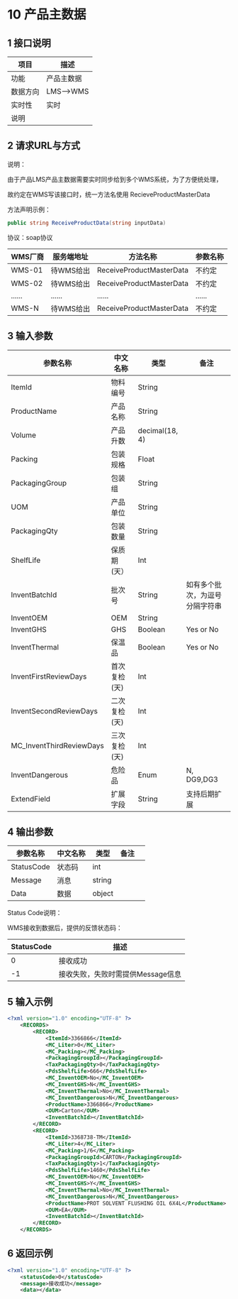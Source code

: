 # 10 产品主数据

## 1 接口说明

| 项目     | 描述       |
| -------- | ---------- |
| 功能     | 产品主数据 |
| 数据方向 | LMS-->WMS  |
| 实时性   | 实时       |
| 说明     |            |

## 2 请求URL与方式

说明：

由于产品LMS产品主数据需要实时同步给到多个WMS系统，为了方便统处理，

故约定在WMS写该接口时，统一方法名使用 RecieveProductMasterData

方法声明示例： 

```C#
public string ReceiveProductData(string inputData)
```

协议：soap协议

| WMS厂商 | 服务端地址 | 方法名称                 | 参数名称 |
| ------- | ---------- | ------------------------ | -------- |
| WMS-01  | 待WMS给出  | ReceiveProductMasterData | 不约定   |
| WMS-02  | 待WMS给出  | ReceiveProductMasterData | 不约定   |
| ......  | ......     | ......                   | ......   |
| WMS-N   | 待WMS给出  | ReceiveProductMasterData | 不约定   |



## 3 输入参数  

| 参数名称                 | 中文名称     | 类型           | 备注                           |
| ------------------------ | ------------ | -------------- | ------------------------------ |
| ItemId                   | 物料编号     | String         |                                |
| ProductName              | 产品名称     | String         |                                |
| Volume                   | 产品升数     | decimal(18, 4) |                                |
| Packing                  | 包装规格     | Float          |                                |
| PackagingGroup           | 包装组       | String         |                                |
| UOM                      | 产品单位     | String         |                                |
| PackagingQty             | 包装数量     | String         |                                |
| ShelfLife                | 保质期(天）  | Int            |                                |
| InventBatchId            | 批次号       | String         | 如有多个批次，为逗号分隔字符串 |
| InventOEM                | OEM          | String         |                                |
| InventGHS                | GHS          | Boolean        | Yes or No                      |
| InventThermal            | 保温品       | Boolean        | Yes or No                      |
| InventFirstReviewDays    | 首次复检(天) | Int            |                                |
| InventSecondReviewDays   | 二次复检(天) | Int            |                                |
| MC_InventThirdReviewDays | 三次复检(天) | Int            |                                |
| InventDangerous          | 危险品       | Enum           | N, DG9,DG3                     |
| ExtendField              | 扩展字段     | String         | 支持后期扩展                   |

## 4 输出参数

| 参数名称   | 中文名称 | 类型   | 备注 |      |
| ---------- | -------- | ------ | ---- | ---- |
| StatusCode | 状态码   | int    |      |      |
| Message    | 消息     | string |      |      |
| Data       | 数据     | object |      |      |

Status Code说明：

WMS接收到数据后，提供的反馈状态码：

| StatusCode | 描述                              |
| :--------- | --------------------------------- |
| 0          | 接收成功                          |
| -1         | 接收失败，失败时需提供Message信息 |

## 5 输入示例

```xml
<?xml version="1.0" encoding="UTF-8" ?>
	<RECORDS>
		<RECORD>
			<ItemId>3366866</ItemId>
			<MC_Liter>0</MC_Liter>
			<MC_Packing></MC_Packing>
			<PackagingGroupId></PackagingGroupId>
			<TaxPackagingQty>0</TaxPackagingQty>
			<PdsShelfLife>666</PdsShelfLife>
			<MC_InventOEM>No</MC_InventOEM>
			<MC_InventGHS>N</MC_InventGHS>
			<MC_InventThermal>No</MC_InventThermal>
			<MC_InventDangerous>N</MC_InventDangerous>
			<ProductName>3366866</ProductName>
			<OUM>Carton</OUM>
			<InventBatchId></InventBatchId>
		</RECORD>
		<RECORD>
			<ItemId>3368738-TM</ItemId>
			<MC_Liter>4</MC_Liter>
			<MC_Packing>1/6</MC_Packing>
			<PackagingGroupId>CARTON</PackagingGroupId>
			<TaxPackagingQty>1</TaxPackagingQty>
			<PdsShelfLife>1460</PdsShelfLife>
			<MC_InventOEM>No</MC_InventOEM>
			<MC_InventGHS>Y</MC_InventGHS>
			<MC_InventThermal>No</MC_InventThermal>
			<MC_InventDangerous>N</MC_InventDangerous>
			<ProductName>PROT SOLVENT FLUSHING OIL 6X4L</ProductName>
			<OUM>EA</OUM>
			<InventBatchId></InventBatchId>
		</RECORD> 
	</RECORDS> 
```



## 6 返回示例

```xml
<?xml version="1.0" encoding="UTF-8" ?>
	<statusCode>0</statusCode>
	<message>接收成功</message>
	<data></data>
```

